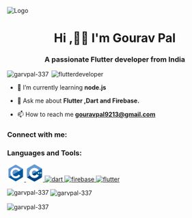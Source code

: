 
![Logo](https://blog.somniosoftware.com/content/images/2023/03/How-to-effectively-implement-Push-Notifications-in-your-Flutter-App.png)
<h1 align="center">Hi ,🙋‍♂️ I'm Gourav Pal</h1>
<h3 align="center">A passionate Flutter developer from India</h3>

<img align="right" alt="flutterdeveloper" width="400" src="https://www.sufalamtech.com/wp-content/uploads/2023/08/hire-flutter-developers.svg">

<p align="left"> <img src="https://komarev.com/ghpvc/?username=garvpal-337&label=Profile%20views&color=0e75b6&style=flat" alt="garvpal-337" /> </p>

- 🌱 I’m currently learning **node.js**

- 💬 Ask me about **Flutter ,Dart and Firebase.**

- 📫 How to reach me **gouravpal9213@gmail.com**

<h3 align="left">Connect with me:</h3>
<p align="left">
</p>

<h3 align="left">Languages and Tools:</h3>
<p align="left"> <a href="https://www.cprogramming.com/" target="_blank" rel="noreferrer"> <img src="https://raw.githubusercontent.com/devicons/devicon/master/icons/c/c-original.svg" alt="c" width="40" height="40"/> </a> <a href="https://www.w3schools.com/cpp/" target="_blank" rel="noreferrer"> <img src="https://raw.githubusercontent.com/devicons/devicon/master/icons/cplusplus/cplusplus-original.svg" alt="cplusplus" width="40" height="40"/> </a> <a href="https://dart.dev" target="_blank" rel="noreferrer"> <img src="https://www.vectorlogo.zone/logos/dartlang/dartlang-icon.svg" alt="dart" width="40" height="40"/> </a> <a href="https://firebase.google.com/" target="_blank" rel="noreferrer"> <img src="https://www.vectorlogo.zone/logos/firebase/firebase-icon.svg" alt="firebase" width="40" height="40"/> </a> <a href="https://flutter.dev" target="_blank" rel="noreferrer"> <img src="https://www.vectorlogo.zone/logos/flutterio/flutterio-icon.svg" alt="flutter" width="40" height="40"/> </a> </p>

<p><img align="left" src="https://github-readme-stats.vercel.app/api/top-langs?username=garvpal-337&show_icons=true&locale=en&layout=compact" alt="garvpal-337" /></p>

<p>&nbsp;<img align="center" src="https://github-readme-stats.vercel.app/api?username=garvpal-337&show_icons=true&locale=en" alt="garvpal-337" /></p>

<p><img align="center" src="https://github-readme-streak-stats.herokuapp.com/?user=garvpal-337&" alt="garvpal-337" /></p>
